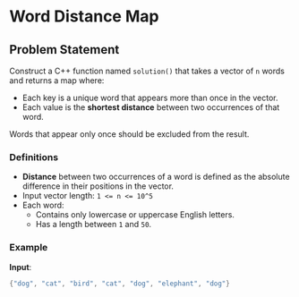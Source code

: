 # Word Distance Map

## Problem Statement

Construct a C++ function named `solution()` that takes a vector of `n` words and returns a map where:
- Each key is a unique word that appears more than once in the vector.
- Each value is the **shortest distance** between two occurrences of that word.

Words that appear only once should be excluded from the result.

### Definitions
- **Distance** between two occurrences of a word is defined as the absolute difference in their positions in the vector.
- Input vector length: `1 <= n <= 10^5`
- Each word:
  - Contains only lowercase or uppercase English letters.
  - Has a length between `1` and `50`.

### Example

**Input**:
```cpp
{"dog", "cat", "bird", "cat", "dog", "elephant", "dog"}
